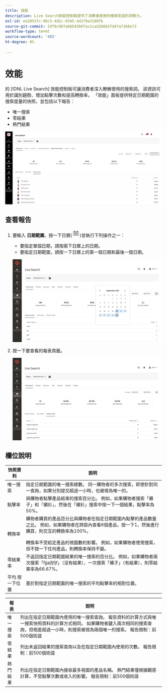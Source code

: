 ```yaml
---
title: 效能
description: Live Search效能控制板提供了消費者使用的搜索術語的洞察力。
exl-id: ee2053fc-98c5-4d2c-9345-4d1f9a3180fb
source-git-commit: 19f0c987ab6b43b6fac1cad266b5fd47a7168e73
workflow-type: tm+mt
source-wordcount: '465'
ht-degree: 0%

---
```


# 效能

的 [!DNL Live Search] 效能控制板可讓消費者深入瞭解使用的搜索詞。 該資訊可用於識別趨勢、增加點擊次數和提高轉換率。 「效能」面板提供特定日期範圍的搜索度量的快照，並包括以下報告：

* 唯一搜索
* 零結果
* 熱門結果

![效能](assets/performance-unique-searches.png)

## 查看報告

1. 要輸入 **日期範圍**，按一下日曆(![日曆](assets/btn-calendar.png))並執行下列操作之一：

   * 要指定單個日期，請按兩下日曆上的日期。
   * 要指定日期範圍，請按一下日曆上的第一個日期和最後一個日期。

   ![效能報告時間範圍](assets/performance-calendar.png)

1. 按一下要查看的報表頁籤。

   ![效能熱門結果](assets/performance-popular-results.png)

## 欄位說明

| 快照資料 | 說明 |
|--- |--- |
| 唯一搜索 | 指定日期範圍的唯一搜索總數。 同一購物者的多次搜索，即使針對同一查詢，如果分別提交超過一小時，也被視為唯一的。 |
| 點擊率 | 與購物者點擊產品結束的搜索百分比。 例如，如果購物者搜索「褲子」和「襯衫」，然後在「襯衫」搜索中按一下一個結果，點擊率為50%。 |
| 轉換率 | 購物者購買的產品百分比與購物者在指定日期範圍內點擊的產品數量之比。 例如，如果購物者在跨距內查看6個產品，按一下1，然後進行購買，則交互的轉換率為100%。 <br /><br />轉換率不受給定產品的視圖數的影響。 例如，如果購物者使用搜索，但不按一下任何產品，則轉換率保持不變。 |
| 零結果率 | 不返回指定日期範圍結果的唯一搜索的百分比。 例如，如果購物者兩次搜索「fjjajfjfjf」（沒有結果），一次搜索「褲子」（有結果），則零結果率為66.67%。 |
| 平均 按一下位置 | 基於對指定日期範圍的唯一搜索的平均點擊率的相對位置。 |

| 報表 | 說明 |
|--- |--- |
| 唯一搜索 | 列出在指定日期範圍內使用的唯一搜索查詢。 報告資料的計算方式與唯一搜索快照資料的計算方式相同。 如果購物者鍵入兩次相同的搜索查詢，但相差超過一小時，則搜索被視為兩個唯一的搜索。 報告限制：前500個術語 |
| 零結果 | 列出未返回結果的搜索查詢以及在指定日期範圍內使用的次數。 報告限制：前500個術語 |
| 熱門結果 | 列出在指定日期範圍內接收最多視圖的產品名稱。 熱門結果僅根據觀感計算，不受點擊次數或收入的影響。 報告限制：前500個術語 |
